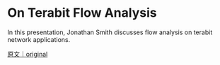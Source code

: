 
# On Terabit Flow Analysis

In this presentation, Jonathan Smith discusses flow analysis on terabit network applications.

[原文｜original](https://insights.sei.cmu.edu/library/on-terabit-flow-analysis/)
        